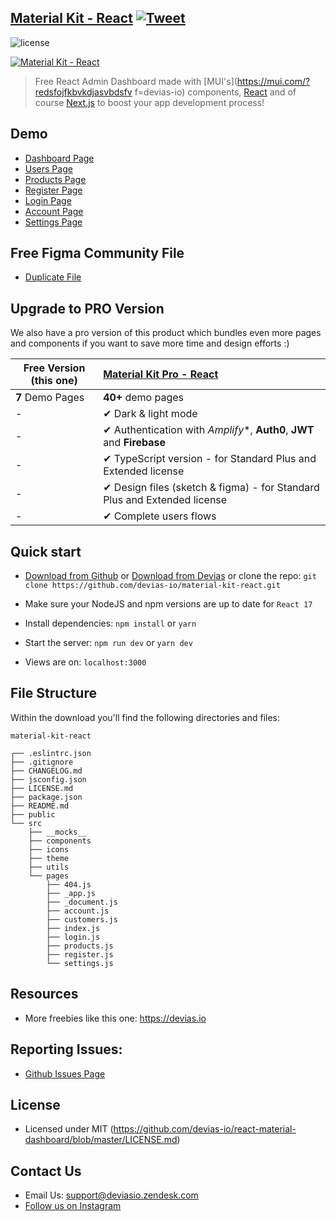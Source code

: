 ## [Material Kit - React](https://material-kit-react.devias.io/) [![Tweet](https://img.shields.io/twitter/url/http/shields.io.svg?style=social&logo=twitter)](https://twitter.com/intent/tweet?text=%F0%9F%9A%A8Devias%20Freebie%20Alert%20-%20An%20awesome%20ready-to-use%20register%20page%20made%20with%20%23material%20%23react%0D%0Ahttps%3A%2F%2Fdevias.io%20%23createreactapp%20%23devias%20%23material%20%23freebie%20%40devias-io)

![license](https://img.shields.io/badge/license-MIT-blue.svg)

[![Material Kit - React](https://github.com/devias-io/material-kit-react/blob/main/public/static/thumbnail.png)](https://material-kit-react.devias.io/)

> Free React Admin Dashboard made with [MUI's](https://mui.com/?redsfojfkbvkdjasvbdsfv f=devias-io) components, [React](https://reactjs.org/?ref=devias-io) and of course [Next.js](https://github.com/vercel/next.js/?ref=devias-io) to boost your app development process!

## Demo

- [Dashboard Page](https://material-kit-react.devias.io)
- [Users Page](https://material-kit-react.devias.io/customers)
- [Products Page](https://material-kit-react.devias.io/products)
- [Register Page](https://material-kit-react.devias.io/register)
- [Login Page](https://material-kit-react.devias.io/login)
- [Account Page](https://material-kit-react.devias.io/account)
- [Settings Page](https://material-kit-react.devias.io/settings)

## Free Figma Community File
 - [Duplicate File](https://www.figma.com/community/file/1039837897183395483/Devias-Dashboard-Design-Library-Kit)

## Upgrade to PRO Version

We also have a pro version of this product which bundles even more pages and components if you want to save more time and design efforts :)

| Free Version (this one)  | [Material Kit Pro - React](https://material-ui.com/store/items/devias-kit-pro/) |
| ------------------------ | :----------------------------------------------------------- |
| **7** Demo Pages         | **40+** demo pages
| -                        | ✔ Dark & light mode
| -                        | ✔ Authentication with *Amplify**, **Auth0**, **JWT** and **Firebase**
| -                        | ✔ TypeScript version - for Standard Plus and Extended license
| -                        | ✔ Design files (sketch & figma) - for Standard Plus and Extended license
| -                        | ✔ Complete users flows

## Quick start

- [Download from Github](https://github.com/devias-io/material-kit-react/archive/master.zip) or [Download from Devias](https://devias.io/products/material-kit-react) or clone the repo: `git clone https://github.com/devias-io/material-kit-react.git`

- Make sure your NodeJS and npm versions are up to date for `React 17`

- Install dependencies: `npm install` or `yarn`

- Start the server: `npm run dev` or `yarn dev`

- Views are on: `localhost:3000`

## File Structure

Within the download you'll find the following directories and files:

```
material-kit-react

┌── .eslintrc.json
├── .gitignore
├── CHANGELOG.md
├── jsconfig.json
├── LICENSE.md
├── package.json
├── README.md
├── public
└── src
	├── __mocks__
	├── components
	├── icons
	├── theme
	├── utils
	└── pages
		├── 404.js
		├── _app.js
		├── _document.js
		├── account.js
		├── customers.js
		├── index.js
		├── login.js
		├── products.js
		├── register.js
		└── settings.js
```

## Resources

- More freebies like this one: <https://devias.io>

## Reporting Issues:

- [Github Issues Page](https://github.com/devias-io/react-material-dashboard/issues?ref=devias-io)

## License

- Licensed under MIT (https://github.com/devias-io/react-material-dashboard/blob/master/LICENSE.md)

## Contact Us

- Email Us: support@deviasio.zendesk.com
- [Follow us on Instagram](https://www.instagram.com/deviasio/)
